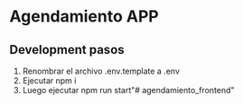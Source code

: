 # Agendamiento APP

## Development pasos

1. Renombrar el archivo .env.template a .env
2. Ejecutar npm i
3. Luego ejecutar npm run start"# agendamiento_frontend" 
